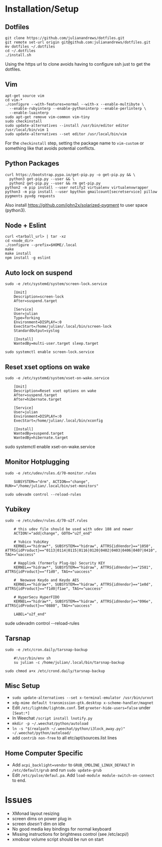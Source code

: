 Installation/Setup
========================

Dotfiles
--------

    git clone https://github.com/julianandrews/dotfiles.git
    git remote set-url origin git@github.com:julianandrews/dotfiles.git
    mv dotfiles ~/.dotfiles
    cd ~/.dotfiles
    ./install.sh

Using the https url to clone avoids having to configure ssh just to get the
dotfiles.

Vim
---

    apt-get source vim
    cd vim-*
    ./configure --with-features=normal --with-x --enable-multibyte \
      --enable-rubyinterp --enable-pythoninterp --enable-perlinterp \
      --enable-luainterp
    sudo apt-get remove vim-common vim-tiny
    sudo checkinstall
    sudo update-alternatives --install /usr/bin/editor editor /usr/local/bin/vim 1
    sudo update-alternatives --set editor /usr/local/bin/vim

For the `checkinstall` step, setting the package name to `vim-custom` or
something like that avoids potential conflicts.

Python Packages
---------------

    curl https://bootstrap.pypa.io/get-pip.py -o get-pip.py && \
      python3 get-pip.py --user && \
      python2 get-pip.py --user && rm get-pip.py
    python2 -m pip install --user notify2 virtualenv virtualenvwrapper
    python3 -m pip install --user bpython gmailcount[secretservice] pillow pygments pyxdg requests

Also install https://github.com/john2x/solarized-pygment to user space (python3).

Node + Eslint
-------------

    curl <tarball_url> | tar -xz
    cd <node_dir>
    ./configure --prefix=$HOME/.local
    make
    make install
    npm install -g eslint

Auto lock on suspend
------------------

    sudo -e /etc/systemd/system/screen-lock.service

        [Unit]
        Description=screen-lock
        After=suspend.target

        [Service]
        User=julian
        Type=forking
        Environment=DISPLAY=:0
        ExecStart=/home/julian/.local/bin/screen-lock
        StandardOutput=syslog

        [Install]
        WantedBy=multi-user.target sleep.target

    sudo systemctl enable screen-lock.service

Reset xset options on wake
--------------------------

    sudo -e /etc/systemd/system/xset-on-wake.service

        [Unit]
        Description=Reset xset options on wake
        After=suspend.target
        After=hibernate.target

        [Service]
        User=julian
        Environment=DISPLAY=:0
        ExecStart=/home/julian/.local/bin/xconfig

        [Install]
        WantedBy=suspend.target
        WantedBy=hibernate.target

  sudo systemctl enable xset-on-wake.service

Monitor Hotplugging
-------------------

    sudo -e /etc/udev/rules.d/70-monitor.rules

        SUBSYSTEM=="drm", ACTION=="change", RUN+="/home/julian/.local/bin/set-monitors"

    sudo udevadm control --reload-rules

Yubikey
-------

    sudo -e /etc/udev/rules.d/70-u2f.rules

        # this udev file should be used with udev 188 and newer
        ACTION!="add|change", GOTO="u2f_end"

        # Yubico YubiKey
        KERNEL=="hidraw*", SUBSYSTEM=="hidraw", ATTRS{idVendor}=="1050", ATTRS{idProduct}=="0113|0114|0115|0116|0120|0402|0403|0406|0407|0410", TAG+="uaccess"

        # Happlink (formerly Plug-Up) Security KEY
        KERNEL=="hidraw*", SUBSYSTEM=="hidraw", ATTRS{idVendor}=="2581", ATTRS{idProduct}=="f1d0", TAG+="uaccess"

        #  Neowave Keydo and Keydo AES
        KERNEL=="hidraw*", SUBSYSTEM=="hidraw", ATTRS{idVendor}=="1e0d", ATTRS{idProduct}=="f1d0|f1ae", TAG+="uaccess"

        # HyperSecu HyperFIDO
        KERNEL=="hidraw*", SUBSYSTEM=="hidraw", ATTRS{idVendor}=="096e", ATTRS{idProduct}=="0880", TAG+="uaccess"

        LABEL="u2f_end"

  sude udevadm control --reload-rules

Tarsnap
-------

    sudo -e /etc/cron.daily/tarsnap-backup

        #!/usr/bin/env sh
        su julian -c /home/julian/.local/bin/tarsnap-backup

    sudo chmod a+x /etc/crond.daily/tarsnap-backup

Misc Setup
----------
* `sudo update-alternatives --set x-terminal-emulator /usr/bin/urxvt`
* `xdg-mime default transmission-gtk.desktop x-scheme-handler/magnet`
* Edit `/etc/lightdm/lightdm.conf`. Set `greeter-hide-users=false` under `[Seat:*]`
* In Weechat `/script install lnotify.py`
* `mkdir -p ~/.weechat/python/autoload`
* `ln -s "$(realpath ~/.weechat/python/i3lock_away.py)" ~/.weechat/python/autoload/`
* add `contrib non-free` to all etc/apt/sources.list lines

Home Computer Specific
----------------------
* Add `acpi_backlight=vendor` to `GRUB_CMDLINE_LINUX_DEFAULT` in
  `/etc/default/grub` and run `sudo update-grub`
* Edit `/etc/pulse/defaul.pa`. Add `load-module module-switch-on-connect` to end.

Issues
======
* XMonad layout resizing
* screen dims on power plug in
* screen *doesn't* dim on idle
* No good media key bindings for normal keyboard
* Missing instructions for brightness control (see /etc/acpi/)
* xmoboar volume script should be run on start
